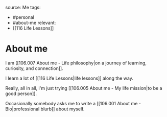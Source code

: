 source: Me
tags:
- #personal 
- #about-me
relevant:
- [[116 Life Lessons]]

# About me

I am [[106.007 About me - Life philosophy|on a journey of learning, curiosity, and connection]]. 

I learn a lot of [[116 Life Lessons|life lessons]] along the way. 

Really, all in all, I'm just trying [[106.005 About me - My life mission|to be a good person]].

Occasionally somebody asks me to write a [[106.001 About me - Bio|professional blurb]] about myself.


